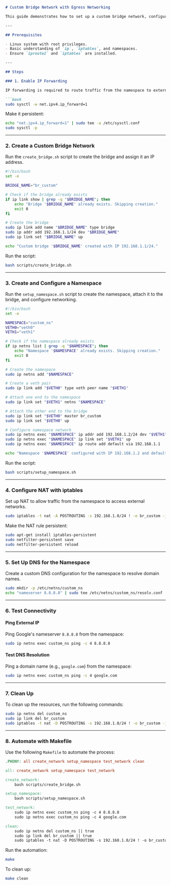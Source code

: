 ```markdown
# Custom Bridge Network with Egress Networking

This guide demonstrates how to set up a custom bridge network, configure network namespaces, enable egress traffic to an external network (e.g., Google's nameserver `8.8.8.8`), and ensure proper network isolation using `iptables` for NAT.

---

## Prerequisites

- Linux system with root privileges.
- Basic understanding of `ip`, `iptables`, and namespaces.
- Ensure `iproute2` and `iptables` are installed.

---

## Steps

### 1. Enable IP Forwarding

IP forwarding is required to route traffic from the namespace to external networks.

```bash
sudo sysctl -w net.ipv4.ip_forward=1
```

Make it persistent:

```bash
echo "net.ipv4.ip_forward=1" | sudo tee -a /etc/sysctl.conf
sudo sysctl -p
```

---

### 2. Create a Custom Bridge Network

Run the `create_bridge.sh` script to create the bridge and assign it an IP address.

```bash
#!/bin/bash
set -e

BRIDGE_NAME="br_custom"

# Check if the bridge already exists
if ip link show | grep -q "$BRIDGE_NAME"; then
    echo "Bridge '$BRIDGE_NAME' already exists. Skipping creation."
    exit 0
fi

# Create the bridge
sudo ip link add name "$BRIDGE_NAME" type bridge
sudo ip addr add 192.168.1.1/24 dev "$BRIDGE_NAME"
sudo ip link set "$BRIDGE_NAME" up

echo "Custom bridge '$BRIDGE_NAME' created with IP 192.168.1.1/24."
```

Run the script:

```bash
bash scripts/create_bridge.sh
```

---

### 3. Create and Configure a Namespace

Run the `setup_namespace.sh` script to create the namespace, attach it to the bridge, and configure networking.

```bash
#!/bin/bash
set -e

NAMESPACE="custom_ns"
VETH0="veth0"
VETH1="veth1"

# Check if the namespace already exists
if ip netns list | grep -q "$NAMESPACE"; then
    echo "Namespace '$NAMESPACE' already exists. Skipping creation."
    exit 0
fi

# Create the namespace
sudo ip netns add "$NAMESPACE"

# Create a veth pair
sudo ip link add "$VETH0" type veth peer name "$VETH1"

# Attach one end to the namespace
sudo ip link set "$VETH1" netns "$NAMESPACE"

# Attach the other end to the bridge
sudo ip link set "$VETH0" master br_custom
sudo ip link set "$VETH0" up

# Configure namespace network
sudo ip netns exec "$NAMESPACE" ip addr add 192.168.1.2/24 dev "$VETH1"
sudo ip netns exec "$NAMESPACE" ip link set "$VETH1" up
sudo ip netns exec "$NAMESPACE" ip route add default via 192.168.1.1

echo "Namespace '$NAMESPACE' configured with IP 192.168.1.2 and default gateway 192.168.1.1."
```

Run the script:

```bash
bash scripts/setup_namespace.sh
```

---

### 4. Configure NAT with iptables

Set up NAT to allow traffic from the namespace to access external networks.

```bash
sudo iptables -t nat -A POSTROUTING -s 192.168.1.0/24 ! -o br_custom -j MASQUERADE
```

Make the NAT rule persistent:

```bash
sudo apt-get install iptables-persistent
sudo netfilter-persistent save
sudo netfilter-persistent reload
```

---

### 5. Set Up DNS for the Namespace

Create a custom DNS configuration for the namespace to resolve domain names.

```bash
sudo mkdir -p /etc/netns/custom_ns
echo "nameserver 8.8.8.8" | sudo tee /etc/netns/custom_ns/resolv.conf
```

---

### 6. Test Connectivity

#### Ping External IP

Ping Google's nameserver `8.8.8.8` from the namespace:

```bash
sudo ip netns exec custom_ns ping -c 4 8.8.8.8
```

#### Test DNS Resolution

Ping a domain name (e.g., `google.com`) from the namespace:

```bash
sudo ip netns exec custom_ns ping -c 4 google.com
```

---

### 7. Clean Up

To clean up the resources, run the following commands:

```bash
sudo ip netns del custom_ns
sudo ip link del br_custom
sudo iptables -t nat -D POSTROUTING -s 192.168.1.0/24 ! -o br_custom -j MASQUERADE
```

---

### 8. Automate with Makefile

Use the following `Makefile` to automate the process:

```makefile
.PHONY: all create_network setup_namespace test_network clean

all: create_network setup_namespace test_network

create_network:
	bash scripts/create_bridge.sh

setup_namespace:
	bash scripts/setup_namespace.sh

test_network:
	sudo ip netns exec custom_ns ping -c 4 8.8.8.8
	sudo ip netns exec custom_ns ping -c 4 google.com

clean:
	sudo ip netns del custom_ns || true
	sudo ip link del br_custom || true
	sudo iptables -t nat -D POSTROUTING -s 192.168.1.0/24 ! -o br_custom -j MASQUERADE || true
```

Run the automation:

```bash
make
```

To clean up:

```bash
make clean
```
```